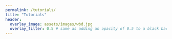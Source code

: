 ```yaml
---
permalink: /tutorials/
title: "Tutorials"
header:
  overlay_image: assets/images/wbd.jpg
  overlay_filter: 0.5 # same as adding an opacity of 0.5 to a black background
---
```

